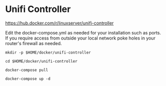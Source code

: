 # Unifi Controller
https://hub.docker.com/r/linuxserver/unifi-controller

Edit the docker-compose.yml as needed for your installation such as ports. If you require access from outside your local network poke holes in your router's firewall as needed.

```
mkdir -p $HOME/docker/unifi-controller
```
```
cd $HOME/docker/unifi-controller
```
```
docker-compose pull
```
```
docker-compose up -d
```
